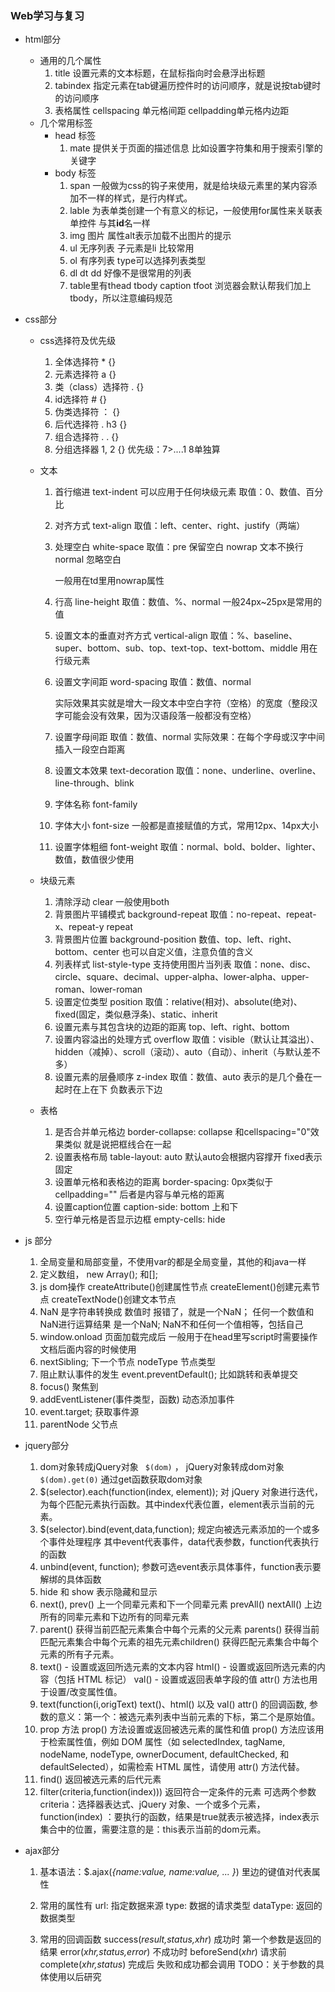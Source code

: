 ### Web学习与复习

- html部分
  - 通用的几个属性
    1. title 设置元素的文本标题，在鼠标指向时会悬浮出标题
    2. tabindex 指定元素在tab键遍历控件时的访问顺序，就是说按tab键时的访问顺序
    3. 表格属性 cellspacing 单元格间距 cellpadding单元格内边距
  - 几个常用标签
    - head 标签
      1. mate 提供关于页面的描述信息 比如设置字符集和用于搜索引擎的关键字
    - body 标签
      1. span 一般做为css的钩子来使用，就是给块级元素里的某内容添加不一样的样式，是行内样式。
      2. lable 为表单类创建一个有意义的标记，一般使用for属性来关联表单控件 与其**id**名一样
      3. img 图片 属性alt表示加载不出图片的提示
      4. ul 无序列表 子元素是li 比较常用
      5. ol 有序列表 type可以选择列表类型
      6. dl dt dd 好像不是很常用的列表
      7. table里有thead tbody caption tfoot 浏览器会默认帮我们加上tbody，所以注意编码规范
- css部分
  - css选择符及优先级
    1. 全体选择符 * {}
    2. 元素选择符 a {}
    3. 类（class）选择符 . {}
    4. id选择符 # {}
    5. 伪类选择符 ： {}
    6. 后代选择符 . h3 {}
    7. 组合选择符 . . {}
    8. 分组选择器 1, 2 {}
    优先级：7>....1 8单独算

  - 文本
    1. 首行缩进 text-indent 可以应用于任何块级元素 取值：0、数值、百分比

    2. 对齐方式 text-align 取值：left、center、right、justify（两端）

    3. 处理空白 white-space 取值：pre 保留空白 nowrap 文本不换行 normal 忽略空白 

       一般用在td里用nowrap属性

    4. 行高 line-height  取值：数值、%、normal 一般24px~25px是常用的值

    5. 设置文本的垂直对齐方式 vertical-align 取值：%、baseline、super、bottom、sub、top、text-top、text-bottom、middle 用在行级元素

    6. 设置文字间距 word-spacing  取值：数值、normal

       实际效果其实就是增大一段文本中空白字符（空格）的宽度（整段汉字可能会没有效果，因为汉语段落一般都没有空格）

    7. 设置字母间距 取值：数值、normal  实际效果：在每个字母或汉字中间插入一段空白距离

    8. 设置文本效果 text-decoration 取值：none、underline、overline、line-through、blink

    9. 字体名称 font-family

    10. 字体大小 font-size 一般都是直接赋值的方式，常用12px、14px大小

    11. 设置字体粗细 font-weight 取值：normal、bold、bolder、lighter、数值，数值很少使用

  - 块级元素
    1. 清除浮动 clear 一般使用both
    2. 背景图片平铺模式 background-repeat 取值：no-repeat、repeat-x、repeat-y repeat
    3. 背景图片位置 background-position 数值、top、left、right、bottom、center 也可以自定义值，注意负值的含义
    4. 列表样式 list-style-type 支持使用图片当列表 取值：none、disc、circle、square、decimal、upper-alpha、lower-alpha、upper-roman、lower-roman
    5. 设置定位类型 position  取值：relative(相对)、absolute(绝对)、fixed(固定，类似悬浮条)、static、inherit
    6. 设置元素与其包含块的边距的距离 top、left、right、bottom
    7. 设置内容溢出的处理方式 overflow  取值：visible（默认让其溢出）、hidden（减掉）、scroll（滚动）、auto（自动）、inherit（与默认差不多）
    8. 设置元素的层叠顺序 z-index  取值：数值、auto  表示的是几个叠在一起时在上在下 负数表示下边

  - 表格

    1. 是否合并单元格边 border-collapse: collapse 和cellspacing="0"效果类似 就是说把框线合在一起
    2. 设置表格布局 table-layout: auto 默认auto会根据内容撑开 fixed表示固定
    3. 设置单元格和表格边的距离 border-spacing: 0px类似于cellpadding="" 后者是内容与单元格的距离
    4. 设置caption位置 caption-side: bottom 上和下
    5. 空行单元格是否显示边框 empty-cells: hide

- js 部分

  1. 全局变量和局部变量，不使用var的都是全局变量，其他的和java一样
  2. 定义数组， new Array();  和[];
  3. js dom操作 createAttribute()创建属性节点  createElement()创建元素节点  createTextNode()创建文本节点
  4. NaN 是字符串转换成 数值时 报错了，就是一个NaN； 任何一个数值和NaN进行运算结果 是一个NaN; NaN不和任何一个值相等，包括自己
  5. window.onload 页面加载完成后 一般用于在head里写script时需要操作文档后面内容的时候使用
  6. nextSibling; 下一个节点 nodeType 节点类型
  7. 阻止默认事件的发生 event.preventDefault(); 比如跳转和表单提交
  8. focus() 聚焦到
  9. addEventListener(事件类型，函数) 动态添加事件
  10. event.target; 获取事件源
  11. parentNode 父节点

- jquery部分

  1. dom对象转成jQuery对象 ` $(dom)` ， jQuery对象转成dom对象 ` $(dom).get(0)` 通过get函数获取dom对象
  2. $(selector).each(function(index, element));  对 jQuery 对象进行迭代，为每个匹配元素执行函数。其中index代表位置，element表示当前的元素。
  3. $(selector).bind(event,data,function);  规定向被选元素添加的一个或多个事件处理程序 其中event代表事件，data代表参数，function代表执行的函数
  4. unbind(event, function); 参数可选event表示具体事件，function表示要解绑的具体函数
  5. hide 和 show 表示隐藏和显示
  6. next(), prev() 上一个同辈元素和下一个同辈元素 prevAll() nextAll() 上边所有的同辈元素和下边所有的同辈元素
  7. parent() 获得当前匹配元素集合中每个元素的父元素 parents() 获得当前匹配元素集合中每个元素的祖先元素children() 获得匹配元素集合中每个元素的所有子元素。
  8. text() - 设置或返回所选元素的文本内容   html() - 设置或返回所选元素的内容（包括 HTML 标记）  val() - 设置或返回表单字段的值   attr() 方法也用于设置/改变属性值。
  9. text(function(i,origText)   text()、html() 以及 val()  attr() 的回调函数, 参数的意义：第一个：被选元素列表中当前元素的下标，第二个是原始值。
  10. prop 方法     prop() 方法设置或返回被选元素的属性和值  prop() 方法应该用于检索属性值，例如 DOM 属性（如 selectedIndex, tagName, nodeName, nodeType, ownerDocument, defaultChecked, 和 defaultSelected），如需检索 HTML 属性，请使用 attr() 方法代替。
  11. find() 返回被选元素的后代元素
  12. filter(criteria,function(index)))  返回符合一定条件的元素 可选两个参数  criteria：选择器表达式、jQuery 对象、一个或多个元素， function(index) ：要执行的函数，结果是true就表示被选择，index表示集合中的位置，需要注意的是：this表示当前的dom元素。

- ajax部分

  1. 基本语法：$.ajax(*{name:value, name:value, ... }*) 里边的键值对代表属性
  2. 常用的属性有  url: 指定数据来源    type: 数据的请求类型    dataType: 返回的数据类型

  3. 常用的回调函数 success(*result,status,xhr*) 成功时 第一个参数是返回的结果   error(*xhr,status,error*) 不成功时 beforeSend(*xhr*)  请求前   complete(*xhr,status*) 完成后 失败和成功都会调用 TODO：关于参数的具体使用以后研究